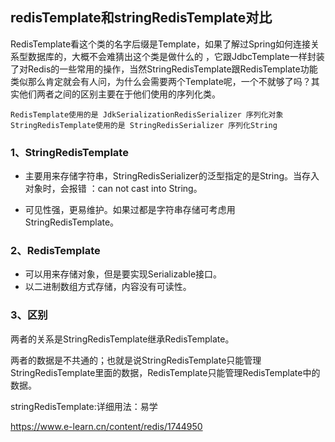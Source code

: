## redisTemplate和stringRedisTemplate对比

RedisTemplate看这个类的名字后缀是Template，如果了解过Spring如何连接关系型数据库的，大概不会难猜出这个类是做什么的 ，它跟JdbcTemplate一样封装了对Redis的一些常用的操作，当然StringRedisTemplate跟RedisTemplate功能类似那么肯定就会有人问，为什么会需要两个Template呢，一个不就够了吗？其实他们两者之间的区别主要在于他们使用的序列化类。

```
RedisTemplate使用的是 JdkSerializationRedisSerializer 序列化对象
StringRedisTemplate使用的是 StringRedisSerializer 序列化String
```



### 1、StringRedisTemplate

- 主要用来存储字符串，StringRedisSerializer的泛型指定的是String。当存入对象时，会报错 ：can not cast into String。

- 可见性强，更易维护。如果过都是字符串存储可考虑用StringRedisTemplate。

  

### 2、RedisTemplate

- 可以用来存储对象，但是要实现Serializable接口。
- 以二进制数组方式存储，内容没有可读性。



### 3、区别

 两者的关系是StringRedisTemplate继承RedisTemplate。

 两者的数据是不共通的；也就是说StringRedisTemplate只能管理StringRedisTemplate里面的数据，RedisTemplate只能管理RedisTemplate中的数据。



stringRedisTemplate:详细用法：易学

https://www.e-learn.cn/content/redis/1744950